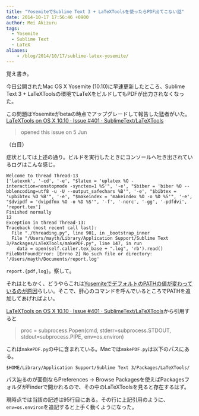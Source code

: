 ```yaml
---
title: "YosemiteでSublime Text 3 + LaTeXToolsを使ったらPDF出てこない話"
date: 2014-10-17 17:56:46 +0900
author: Mei Akizuru
tags:
  - Yosemite
  - Sublime Text
  - LaTeX
aliases:
    - /blog/2014/10/17/sublime-latex-yosemite/
---
```


覚え書き。

今日公開されたMac OS X Yosemite (10.10)に早速更新したところ、Sublime Text 3 + LaTeXToolsの環境でLaTeXをビルドしてもPDFが出力されなくなった。

この問題はYosemiteがbetaの時点でアップグレードして報告した猛者がいた。[LaTeXTools on OS X 10.10 · Issue #401 · SublimeText/LaTeXTools](https://github.com/SublimeText/LaTeXTools/issues/401)

> opened this issue on 5 Jun

（白目）

症状としては上述の通り。ビルドを実行したときにコンソールへ吐き出されているログはこんな感じ。

```
Welcome to thread Thread-13
['latexmk', '-cd', '-e', "$latex = 'uplatex %O -interaction=nonstopmode -synctex=1 %S'", '-e', "$biber = 'biber %O --bblencoding=utf8 -u -U --output_safechars %B'", '-e', "$bibtex = 'upbibtex %O %B'", '-e', "$makeindex = 'makeindex %O -o %D %S'", '-e', "$dvipdf = 'dvipdfmx %O -o %D %S'", '-f', '-norc', '-gg', '-pdfdvi', 'report.tex']
Finished normally
12
Exception in thread Thread-13:
Traceback (most recent call last):
  File "./threading.py", line 901, in _bootstrap_inner
  File "/Users/mayth/Library/Application Support/Sublime Text 3/Packages/LaTeXTools/makePDF.py", line 147, in run
    data = open(self.caller.tex_base + ".log", 'rb').read()
FileNotFoundError: [Errno 2] No such file or directory: '/Users/mayth/Documents/report.log'
```

`report.{pdf,log}`。察して。

それはともかく、どうやらこれは[YosemiteでデフォルトのPATHの値が変わっているのが原因](https://github.com/SublimeText/LaTeXTools/issues/401#issuecomment-59058434)らしい。そこで、肝心のコマンドを呼んでいるところでPATHを追加してあげればよい。

[LaTeXTools on OS X 10.10 · Issue #401 · SublimeText/LaTeXTools](https://github.com/SublimeText/LaTeXTools/issues/401#issuecomment-59080557)から引用すると

> proc = subprocess.Popen(cmd, stderr=subprocess.STDOUT, stdout=subprocess.PIPE,
env=os.environ)

これは`makePDF.py`の中に含まれている。Macでは`makePDF.py`は以下のパスにある。

```
$HOME/Library/Application Support/Sublime Text 3/Packages/LaTeXTools/
```

パス辿るのが面倒ならPreferences -> Browse Packagesを使えばPackagesフォルダがFinderで開かれるので、その中のLaTeXToolsを見ると存在するはず。

現時点では当該の記述は95行目にある。その行に上記引用のように、`env=os.environ`を追記すると上手く動くようになった。